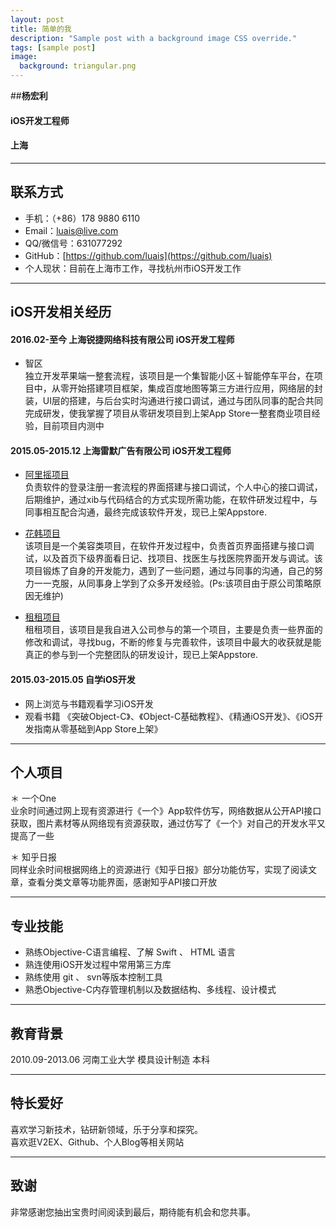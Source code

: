 ```yaml
---
layout: post
title: 简单的我
description: "Sample post with a background image CSS override."
tags: [sample post]
image:
  background: triangular.png
---
```




##**杨宏利**	

#### iOS开发工程师<br>

#### 上海
---

## 联系方式<br>
- 手机：（+86）178 9880 6110<br>
- Email：luais@live.com<br>
- QQ/微信号：631077292<br>
- GitHub：[https://github.com/luais](https://github.com/luais)<br>
- 个人现状：目前在上海市工作，寻找杭州市iOS开发工作
------

##  iOS开发相关经历	

#### 2016.02-至今         上海锐捷网络科技有限公司   iOS开发工程师
*   智区<br>
独立开发苹果端一整套流程，该项目是一个集智能小区＋智能停车平台，在项目中，从零开始搭建项目框架，集成百度地图等第三方进行应用，网络层的封装，UI层的搭建，与后台实时沟通进行接口调试，通过与团队同事的配合共同完成研发，使我掌握了项目从零研发项目到上架App Store一整套商业项目经验，目前项目内测中

#### 2015.05-2015.12	 上海雷默广告有限公司   	iOS开发工程师	
*	[阿里摇项目](https://itunes.apple.com/cn/app/a-li-yao/id1054243685?mt=8)<br>
负责软件的登录注册一套流程的界面搭建与接口调试，个人中心的接口调试，后期维护，通过xib与代码结合的方式实现所需功能，在软件研发过程中，与同事相互配合沟通，最终完成该软件开发，现已上架Appstore.

*	[花韩项目]( https://itunes.apple.com/cn/app/hua-han/id1090348537?mt=8)<br>
该项目是一个美容类项目，在软件开发过程中，负责首页界面搭建与接口调试，以及首页下级界面看日记、找项目、找医生与找医院界面开发与调试。该项目锻炼了自身的开发能力，遇到了一些问题，通过与同事的沟通，自己的努力一一克服，从同事身上学到了众多开发经验。(Ps:该项目由于原公司策略原因无维护)

*	[租租项目](https://itunes.apple.com/cn/app/zu-zu/id1044535824?mt=8)<br>
租租项目，该项目是我自进入公司参与的第一个项目，主要是负责一些界面的修改和调试，寻找bug，不断的修复与完善软件，该项目中最大的收获就是能真正的参与到一个完整团队的研发设计，现已上架Appstore.

#### 2015.03-2015.05	自学iOS开发	
*	网上浏览与书籍观看学习iOS开发	
*	观看书籍 《突破Object-C》、《Object-C基础教程》、《精通iOS开发》、《iOS开发指南从零基础到App Store上架》

------

## 个人项目

＊ 一个One<br>
业余时间通过网上现有资源进行《一个》App软件仿写，网络数据从公开API接口获取，图片素材等从网络现有资源获取，通过仿写了《一个》对自己的开发水平又提高了一些

＊ 知乎日报<br>
同样业余时间根据网络上的资源进行《知乎日报》部分功能仿写，实现了阅读文章，查看分类文章等功能界面，感谢知乎API接口开放

------

## 专业技能	
- 熟练Objective-C语言编程、了解 Swift 、 HTML 语言
- 熟连使用iOS开发过程中常用第三方库
- 熟练使用 git 、 svn等版本控制工具
- 熟悉Objective-C内存管理机制以及数据结构、多线程、设计模式

------

## 教育背景<br>
2010.09-2013.06	河南工业大学	模具设计制造	本科

------

## 特长爱好<br>
喜欢学习新技术，钻研新领域，乐于分享和探究。	
喜欢逛V2EX、Github、个人Blog等相关网站	

------

## 致谢
非常感谢您抽出宝贵时间阅读到最后，期待能有机会和您共事。

